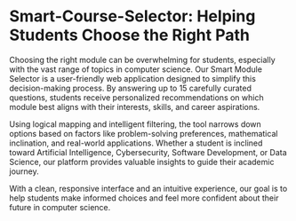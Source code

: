 # Smart-Course-Selector: Helping Students Choose the Right Path

Choosing the right module can be overwhelming for students, especially with the vast range of topics in computer science. Our Smart Module Selector is a user-friendly web application designed to simplify this decision-making process. By answering up to 15 carefully curated questions, students receive personalized recommendations on which module best aligns with their interests, skills, and career aspirations.

Using logical mapping and intelligent filtering, the tool narrows down options based on factors like problem-solving preferences, mathematical inclination, and real-world applications. Whether a student is inclined toward Artificial Intelligence, Cybersecurity, Software Development, or Data Science, our platform provides valuable insights to guide their academic journey.

With a clean, responsive interface and an intuitive experience, our goal is to help students make informed choices and feel more confident about their future in computer science.
